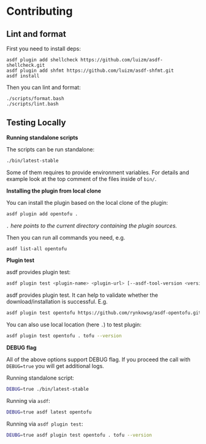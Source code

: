 # Contributing

## Lint and format

First you need to install deps:

```shell
asdf plugin add shellcheck https://github.com/luizm/asdf-shellcheck.git
asdf plugin add shfmt https://github.com/luizm/asdf-shfmt.git
asdf install
```

Then you can lint and format:

```shell
./scripts/format.bash
./scripts/lint.bash
```

## Testing Locally

**Running standalone scripts**

The scripts can be run standalone:
```bash
./bin/latest-stable
```

Some of them requires to provide environment variables.
For details and example look at the top comment of the files inside of `bin/`.

**Installing the plugin from local clone**

You can install the plugin based on the local clone of the plugin:
```bash
asdf plugin add opentofu .
```
_`.` here points to the current directory containing the plugin sources._

Then you can run all commands you need, e.g.
```bash
asdf list-all opentofu
```

**Plugin test**

asdf provides plugin test:
```bash
asdf plugin test <plugin-name> <plugin-url> [--asdf-tool-version <version>] [--asdf-plugin-gitref <git-ref>] [test-command*]
```

asdf provides plugin test. It can help to validate whether the download/installation is successful. E.g.
```bash
asdf plugin test opentofu https://github.com/rynkowsg/asdf-opentofu.git "opentofu --help"
```
You can also use local location (here `.`) to test plugin:
```bash
asdf plugin test opentofu . tofu --version
```

**DEBUG flag**

All of the above options support DEBUG flag. If you proceed the call with `DEBUG=true` you will get additional logs.

Running standalone script:
```bash
DEBUG=true ./bin/latest-stable
```

Running via `asdf`:
```bash
DEBUG=true asdf latest opentofu
```

Running via `asdf plugin test`:
```bash
DEUBG=true asdf plugin test opentofu . tofu --version
```
